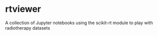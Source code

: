 # rtviewer

A collection of Jupyter notebooks using the scikit-rt module to play with radiotherapy datasets
